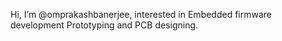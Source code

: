 Hi, I’m @omprakashbanerjee, interested in Embedded firmware development Prototyping and PCB designing.

<!---
omprakashbanerjee/omprakashbanerjee is a ✨ special ✨ repository because its `README.md` (this file) appears on your GitHub profile.
You can click the Preview link to take a look at your changes.
--->
